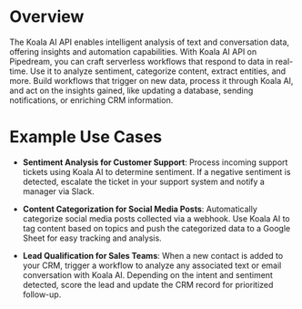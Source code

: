 # Overview

The Koala AI API enables intelligent analysis of text and conversation data, offering insights and automation capabilities. With Koala AI API on Pipedream, you can craft serverless workflows that respond to data in real-time. Use it to analyze sentiment, categorize content, extract entities, and more. Build workflows that trigger on new data, process it through Koala AI, and act on the insights gained, like updating a database, sending notifications, or enriching CRM information.

# Example Use Cases

- **Sentiment Analysis for Customer Support**: Process incoming support tickets using Koala AI to determine sentiment. If a negative sentiment is detected, escalate the ticket in your support system and notify a manager via Slack.

- **Content Categorization for Social Media Posts**: Automatically categorize social media posts collected via a webhook. Use Koala AI to tag content based on topics and push the categorized data to a Google Sheet for easy tracking and analysis.

- **Lead Qualification for Sales Teams**: When a new contact is added to your CRM, trigger a workflow to analyze any associated text or email conversation with Koala AI. Depending on the intent and sentiment detected, score the lead and update the CRM record for prioritized follow-up.
